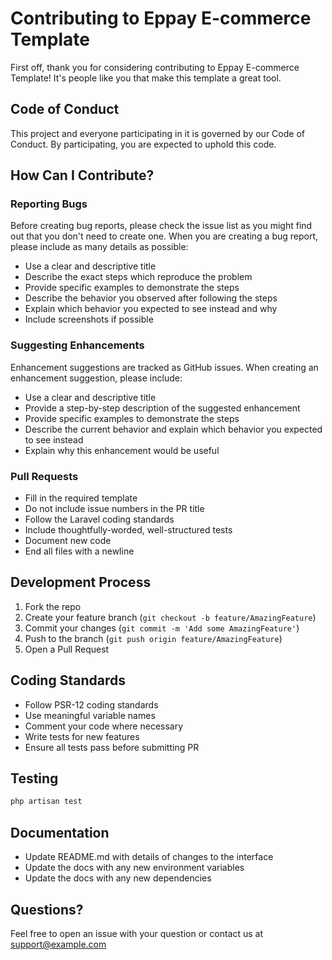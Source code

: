 # Contributing to Eppay E-commerce Template

First off, thank you for considering contributing to Eppay E-commerce Template! It's people like you that make this template a great tool.

## Code of Conduct

This project and everyone participating in it is governed by our Code of Conduct. By participating, you are expected to uphold this code.

## How Can I Contribute?

### Reporting Bugs

Before creating bug reports, please check the issue list as you might find out that you don't need to create one. When you are creating a bug report, please include as many details as possible:

* Use a clear and descriptive title
* Describe the exact steps which reproduce the problem
* Provide specific examples to demonstrate the steps
* Describe the behavior you observed after following the steps
* Explain which behavior you expected to see instead and why
* Include screenshots if possible

### Suggesting Enhancements

Enhancement suggestions are tracked as GitHub issues. When creating an enhancement suggestion, please include:

* Use a clear and descriptive title
* Provide a step-by-step description of the suggested enhancement
* Provide specific examples to demonstrate the steps
* Describe the current behavior and explain which behavior you expected to see instead
* Explain why this enhancement would be useful

### Pull Requests

* Fill in the required template
* Do not include issue numbers in the PR title
* Follow the Laravel coding standards
* Include thoughtfully-worded, well-structured tests
* Document new code
* End all files with a newline

## Development Process

1. Fork the repo
2. Create your feature branch (`git checkout -b feature/AmazingFeature`)
3. Commit your changes (`git commit -m 'Add some AmazingFeature'`)
4. Push to the branch (`git push origin feature/AmazingFeature`)
5. Open a Pull Request

## Coding Standards

* Follow PSR-12 coding standards
* Use meaningful variable names
* Comment your code where necessary
* Write tests for new features
* Ensure all tests pass before submitting PR

## Testing

```bash
php artisan test
```

## Documentation

* Update README.md with details of changes to the interface
* Update the docs with any new environment variables
* Update the docs with any new dependencies

## Questions?

Feel free to open an issue with your question or contact us at support@example.com